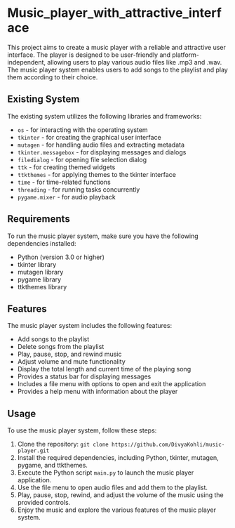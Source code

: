 # Music_player_with_attractive_interface
This project aims to create a music player with a reliable and attractive user interface. The player is designed to be user-friendly and platform-independent, allowing users to play various audio files like .mp3 and .wav. The music player system enables users to add songs to the playlist and play them according to their choice.

## Existing System
The existing system utilizes the following libraries and frameworks:
- `os` - for interacting with the operating system
- `tkinter` - for creating the graphical user interface
- `mutagen` - for handling audio files and extracting metadata
- `tkinter.messagebox` - for displaying messages and dialogs
- `filedialog` - for opening file selection dialog
- `ttk` - for creating themed widgets
- `ttkthemes` - for applying themes to the tkinter interface
- `time` - for time-related functions
- `threading` - for running tasks concurrently
- `pygame.mixer` - for audio playback

## Requirements
To run the music player system, make sure you have the following dependencies installed:

- Python (version 3.0 or higher)
- tkinter library
- mutagen library
- pygame library
- ttkthemes library

## Features
The music player system includes the following features:
- Add songs to the playlist
- Delete songs from the playlist
- Play, pause, stop, and rewind music
- Adjust volume and mute functionality
- Display the total length and current time of the playing song
- Provides a status bar for displaying messages
- Includes a file menu with options to open and exit the application
- Provides a help menu with information about the player

## Usage
To use the music player system, follow these steps:
1. Clone the repository: `git clone https://github.com/DivyaKohli/music-player.git`
2. Install the required dependencies, including Python, tkinter, mutagen, pygame, and ttkthemes.
3. Execute the Python script `main.py` to launch the music player application.
4. Use the file menu to open audio files and add them to the playlist.
5. Play, pause, stop, rewind, and adjust the volume of the music using the provided controls.
6. Enjoy the music and explore the various features of the music player system.

